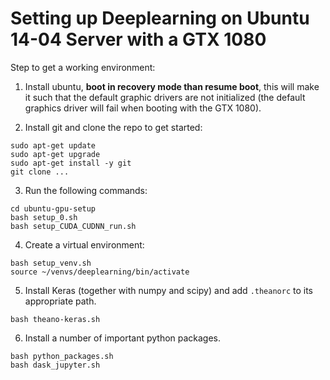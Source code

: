 # Setting up Deeplearning on Ubuntu 14-04 Server with a GTX 1080

Step to get a working environment:

1. Install ubuntu, **boot in recovery mode than resume boot**, this will make it such
that the default graphic drivers are not initialized (the default graphics driver will
fail when booting with the GTX 1080).

2. Install git and clone the repo to get started:
```
sudo apt-get update
sudo apt-get upgrade
sudo apt-get install -y git
git clone ...
```

3. Run the following commands:
```
cd ubuntu-gpu-setup
bash setup_0.sh
bash setup_CUDA_CUDNN_run.sh
```

4. Create a virtual environment:
```
bash setup_venv.sh
source ~/venvs/deeplearning/bin/activate
```

5. Install Keras (together with numpy and scipy) and add `.theanorc` to its
appropriate path.
```
bash theano-keras.sh
```

6. Install a number of important python packages.
```
bash python_packages.sh
bash dask_jupyter.sh
```
